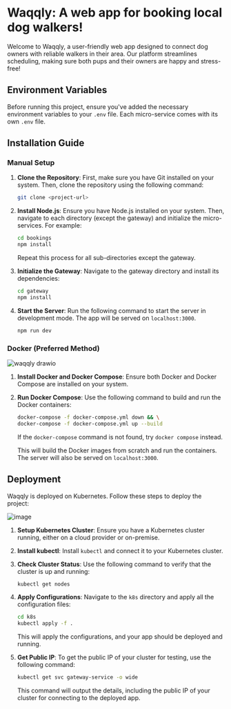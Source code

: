 # Waqqly: A web app for booking local dog walkers!

Welcome to Waqqly, a user-friendly web app designed to connect dog owners with reliable walkers in their area. Our platform streamlines scheduling, making sure both pups and their owners are happy and stress-free!

## Environment Variables

Before running this project, ensure you've added the necessary environment variables to your `.env` file. Each micro-service comes with its own `.env` file.

## Installation Guide

### Manual Setup

1. **Clone the Repository**: First, make sure you have Git installed on your system. Then, clone the repository using the following command:
   
    ```bash
    git clone <project-url>
    ```

2. **Install Node.js**: Ensure you have Node.js installed on your system. Then, navigate to each directory (except the gateway) and initialize the micro-services. For example:

    ```bash
    cd bookings
    npm install
    ```

    Repeat this process for all sub-directories except the gateway.

3. **Initialize the Gateway**: Navigate to the gateway directory and install its dependencies:

    ```bash
    cd gateway
    npm install
    ```

4. **Start the Server**: Run the following command to start the server in development mode. The app will be served on `localhost:3000`.

    ```bash
    npm run dev
    ```

### Docker (Preferred Method)

![waqqly drawio](https://github.com/Ravi1141/Waqqly/assets/105180025/c0030dab-8cbb-459b-8c6f-c34d2d3d1d85)

1. **Install Docker and Docker Compose**: Ensure both Docker and Docker Compose are installed on your system.

2. **Run Docker Compose**: Use the following command to build and run the Docker containers:

    ```bash
    docker-compose -f docker-compose.yml down && \
    docker-compose -f docker-compose.yml up --build
    ```

    If the `docker-compose` command is not found, try `docker compose` instead.

    This will build the Docker images from scratch and run the containers. The server will also be served on `localhost:3000`.

## Deployment

Waqqly is deployed on Kubernetes. Follow these steps to deploy the project:


![image](https://github.com/Ravi1141/Waqqly/assets/105180025/533acbf7-2958-4aaa-8607-a0a8ffdc97be)



1. **Setup Kubernetes Cluster**: Ensure you have a Kubernetes cluster running, either on a cloud provider or on-premise.

2. **Install kubectl**: Install `kubectl` and connect it to your Kubernetes cluster.

3. **Check Cluster Status**: Use the following command to verify that the cluster is up and running:

    ```bash
    kubectl get nodes
    ```

4. **Apply Configurations**: Navigate to the `k8s` directory and apply all the configuration files:

    ```bash
    cd k8s
    kubectl apply -f .
    ```

    This will apply the configurations, and your app should be deployed and running.

5. **Get Public IP**: To get the public IP of your cluster for testing, use the following command:

    ```bash
    kubectl get svc gateway-service -o wide
    ```

    This command will output the details, including the public IP of your cluster for connecting to the deployed app.
